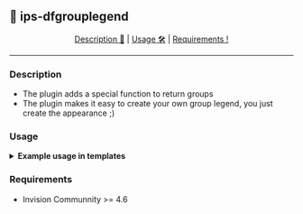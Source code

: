 ## 🦓 ips-dfgrouplegend

<p  align="center">
<a  href="#description">Description 📄</a> | 
<a  href="#usage">Usage 🛠</a> | 
<a  href="#requirements">Requirements !</a> 
</p>

---

### Description
- The plugin adds a special function to return groups
- The plugin makes it easy to create your own group legend, you just create the appearance ;)

### Usage
<details>
<summary><b>Example usage in templates</b></summary>

```html
{{ $groups = []; }}
{{ $groups['admin'] = \IPS\Member::loggedIn()->groupLegendList('admin'); }}
{{ $groups['special'] = \IPS\Member::loggedIn()->groupLegendList('special'); }}
{{ $groups['normal'] = \IPS\Member::loggedIn()->groupLegendList('normal'); }}

<h3 class="ipsType_reset">
    Group Legend
</h3>
<div class="ipsWidget_inner ipsPad">
    <div class="group-legend">
        <div class="group-legend-section group-legend-section1">
            <h1>Administration</h1>
            <ul class="ipsList_reset">
                {{foreach $groups['admin'] as $group}}
                <li>
                    <a href='/members/?filter=group_$group->g_id'>
                        {$group->formattedName|raw}
                    </a>
                </li>
                {{endforeach}}
            </ul>
        </div>
        <div class="group-legend-section group-legend-section2">
            <h1>Special</h1>
            <ul class="ipsList_reset">
                {{foreach $groups['special'] as $group}}
                <li>
                    <a href='/members/?filter=group_$group->g_id'>
                        {$group->formattedName|raw}
                    </a>
                </li>
                {{endforeach}}
            </ul>
        </div>
        <div class="group-legend-section group-legend-section3">
            <h1>Normal</h1>
            <ul class="ipsList_reset">
                {{foreach $groups['mnormal'] as $group}}
                <li>
                    <a href='/members/?filter=group_$group->g_id'>
                        {$group->formattedName|raw}
                    </a>
                </li>
                {{endforeach}}
            </ul>
        </div>
    </div>
</div>
```
</details>

### Requirements
- Invision Communnity >= 4.6
